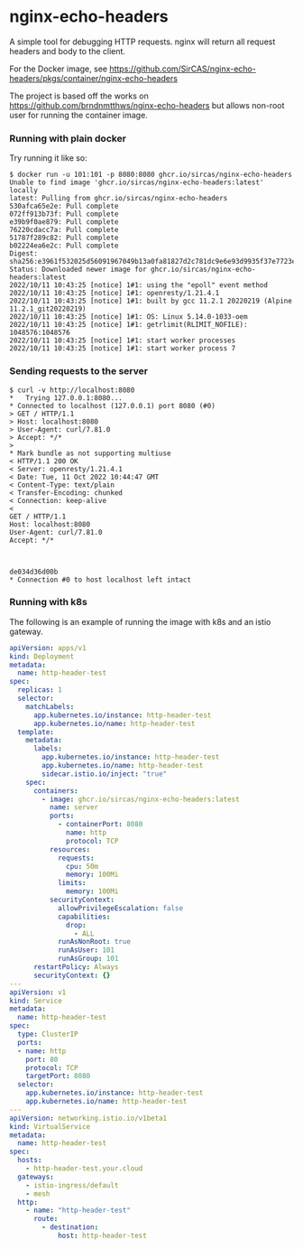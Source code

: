 # nginx-echo-headers

A simple tool for debugging HTTP requests. nginx will return all request headers and body to the client.

For the Docker image, see https://github.com/SirCAS/nginx-echo-headers/pkgs/container/nginx-echo-headers

The project is based off the works on https://github.com/brndnmtthws/nginx-echo-headers but allows non-root user for running the container image.


### Running with plain docker

Try running it like so:

```ShellSession
$ docker run -u 101:101 -p 8080:8080 ghcr.io/sircas/nginx-echo-headers
Unable to find image 'ghcr.io/sircas/nginx-echo-headers:latest' locally
latest: Pulling from ghcr.io/sircas/nginx-echo-headers
530afca65e2e: Pull complete 
072ff913b73f: Pull complete 
e39b9f0ae879: Pull complete 
76220cdacc7a: Pull complete 
51787f289c82: Pull complete 
b02224ea6e2c: Pull complete 
Digest: sha256:e3961f532025d56091967049b13a0fa81827d2c781dc9e6e93d9935f37e7723e
Status: Downloaded newer image for ghcr.io/sircas/nginx-echo-headers:latest
2022/10/11 10:43:25 [notice] 1#1: using the "epoll" event method
2022/10/11 10:43:25 [notice] 1#1: openresty/1.21.4.1
2022/10/11 10:43:25 [notice] 1#1: built by gcc 11.2.1 20220219 (Alpine 11.2.1_git20220219) 
2022/10/11 10:43:25 [notice] 1#1: OS: Linux 5.14.0-1033-oem
2022/10/11 10:43:25 [notice] 1#1: getrlimit(RLIMIT_NOFILE): 1048576:1048576
2022/10/11 10:43:25 [notice] 1#1: start worker processes
2022/10/11 10:43:25 [notice] 1#1: start worker process 7
```


### Sending requests to the server

```ShellSession
$ curl -v http://localhost:8080
*   Trying 127.0.0.1:8080...
* Connected to localhost (127.0.0.1) port 8080 (#0)
> GET / HTTP/1.1
> Host: localhost:8080
> User-Agent: curl/7.81.0
> Accept: */*
> 
* Mark bundle as not supporting multiuse
< HTTP/1.1 200 OK
< Server: openresty/1.21.4.1
< Date: Tue, 11 Oct 2022 10:44:47 GMT
< Content-Type: text/plain
< Transfer-Encoding: chunked
< Connection: keep-alive
< 
GET / HTTP/1.1
Host: localhost:8080
User-Agent: curl/7.81.0
Accept: */*



de034d36d00b
* Connection #0 to host localhost left intact
```


### Running with k8s

The following is an example of running the image with k8s and an istio gateway.


```yaml
apiVersion: apps/v1
kind: Deployment
metadata:
  name: http-header-test
spec:
  replicas: 1
  selector:
    matchLabels:
      app.kubernetes.io/instance: http-header-test
      app.kubernetes.io/name: http-header-test
  template:
    metadata:
      labels:
        app.kubernetes.io/instance: http-header-test
        app.kubernetes.io/name: http-header-test
        sidecar.istio.io/inject: "true"
    spec:
      containers:
        - image: ghcr.io/sircas/nginx-echo-headers:latest
          name: server
          ports:
            - containerPort: 8080
              name: http
              protocol: TCP
          resources:
            requests:
              cpu: 50m
              memory: 100Mi
            limits:
              memory: 100Mi
          securityContext:
            allowPrivilegeEscalation: false
            capabilities:
              drop:
                - ALL
            runAsNonRoot: true
            runAsUser: 101
            runAsGroup: 101
      restartPolicy: Always
      securityContext: {}
---
apiVersion: v1
kind: Service
metadata:
  name: http-header-test
spec:
  type: ClusterIP
  ports:
  - name: http
    port: 80
    protocol: TCP
    targetPort: 8080
  selector:
    app.kubernetes.io/instance: http-header-test
    app.kubernetes.io/name: http-header-test
---
apiVersion: networking.istio.io/v1beta1
kind: VirtualService
metadata:
  name: http-header-test
spec:
  hosts:
    - http-header-test.your.cloud
  gateways:
    - istio-ingress/default
    - mesh
  http:
    - name: "http-header-test"
      route:
        - destination:
            host: http-header-test
```


